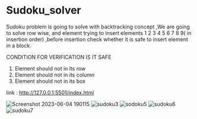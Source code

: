 # Sudoku_solver
Sudoku problem is going to solve with backtracking concept ,We are going to solve row wise, and element trying to insert elements 1 2 3 4 5 6 7 8 9( in insertion order) ,before insertion check whether it is safe to insert element in a block.

CONDITION FOR VERIFICATION IS IT SAFE  
1. Element should not in its row 
2. Element should not in its column 
3. Element should not in its box

link : http://127.0.0.1:5501/index.html

![Screenshot 2023-06-04 190115](https://github.com/dpkumar2001/Sudoku_solver/assets/113341856/4c5020fc-e6bd-45cb-82ce-c090fb3d2a63)
![sudoku3](https://github.com/dpkumar2001/Sudoku_solver/assets/113341856/6cb88f1f-cdc7-47c4-ba4f-1f067099cd51)
![sodoku5](https://github.com/dpkumar2001/Sudoku_solver/assets/113341856/d5e3361c-0d2f-4a8f-9443-0f9aefafda2b)
![sudoku6](https://github.com/dpkumar2001/Sudoku_solver/assets/113341856/22fb3e58-4173-48c5-ba71-0d4ba347d855)
![sudoku7](https://github.com/dpkumar2001/Sudoku_solver/assets/113341856/7f03ce1c-6b78-430a-a23d-7dab1c99199d)
